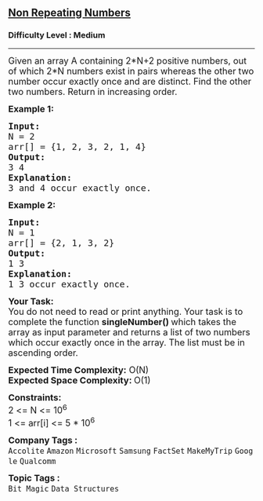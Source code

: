 <h2><a href="https://www.geeksforgeeks.org/problems/finding-the-numbers0215/1?page=2&company=Amazon,Microsoft&difficulty=Easy,Medium&status=unsolved&sortBy=submissions">Non Repeating Numbers</a></h2><h3>Difficulty Level : Medium</h3><hr><div class="problems_problem_content__Xm_eO"><p><span style="font-size: 18px;">Given an array A containing 2*N+2 positive&nbsp;numbers, out of which 2*N numbers exist in&nbsp;pairs&nbsp;whereas&nbsp;the other two number&nbsp;occur exactly once and are distinct. Find the other two numbers. Return in increasing order.</span></p>
<p><span style="font-size: 18px;"><strong>Example 1:</strong></span></p>
<pre><span style="font-size: 18px;"><strong>Input: 
</strong>N = 2
arr[] = {1, 2, 3, 2, 1, 4}
<strong>Output:
</strong>3 4 
<strong>Explanation:
</strong>3 and 4 occur exactly once.</span>
</pre>
<p><span style="font-size: 18px;"><strong>Example 2:</strong></span></p>
<pre><span style="font-size: 18px;"><strong>Input:
</strong>N = 1
arr[] = {2, 1, 3, 2}
<strong>Output:
</strong>1 3
<strong>Explanation:</strong>
1 3 occur exactly once.</span></pre>
<p><span style="font-size: 18px;"><strong>Your Task:</strong><br>You do not need to read or print anything. Your task is to complete the function&nbsp;<strong>singleNumber()&nbsp;</strong>which takes the array as input parameter and returns a list of two numbers which occur exactly once in the array. The list must be in ascending order.</span></p>
<p><span style="font-size: 18px;"><strong>Expected Time Complexity:</strong>&nbsp;O(N)<br><strong>Expected Space Complexity:&nbsp;</strong>O(1)</span></p>
<p><span style="font-size: 18px;"><strong>Constraints:</strong><br>2 &lt;= N &lt;= 10<sup>6&nbsp;</sup></span><br><span style="font-size: 18px;">1 &lt;= arr[i] &lt;= 5 * 10<sup>6</sup></span></p></div><p><span style=font-size:18px><strong>Company Tags : </strong><br><code>Accolite</code>&nbsp;<code>Amazon</code>&nbsp;<code>Microsoft</code>&nbsp;<code>Samsung</code>&nbsp;<code>FactSet</code>&nbsp;<code>MakeMyTrip</code>&nbsp;<code>Google</code>&nbsp;<code>Qualcomm</code>&nbsp;<br><p><span style=font-size:18px><strong>Topic Tags : </strong><br><code>Bit Magic</code>&nbsp;<code>Data Structures</code>&nbsp;